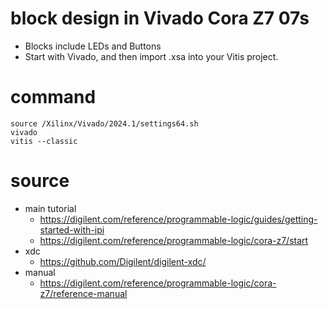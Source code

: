 # block design in Vivado Cora Z7 07s

* Blocks include LEDs and Buttons
* Start with Vivado, and then import .xsa into your Vitis project. 

# command

```
source /Xilinx/Vivado/2024.1/settings64.sh
vivado
vitis --classic
```

# source
* main tutorial
	* https://digilent.com/reference/programmable-logic/guides/getting-started-with-ipi
	* https://digilent.com/reference/programmable-logic/cora-z7/start
* xdc
	* https://github.com/Digilent/digilent-xdc/
* manual
	* https://digilent.com/reference/programmable-logic/cora-z7/reference-manual
